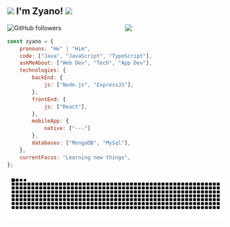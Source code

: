 <h2><img src="https://emojis.slackmojis.com/emojis/images/1531849430/4246/blob-sunglasses.gif?1531849430" width="30"/> I'm Zyano! <img src="https://emojis.slackmojis.com/emojis/images/1680554188/65018/cat-roomba-exceptionally-fast.gif?1680554188" width="30"></h2>
<img align='right' src="https://media.giphy.com/media/M9gbBd9nbDrOTu1Mqx/giphy.gif" width="230">

![GitHub followers](https://img.shields.io/github/followers/Zyano0x?label=Follow&style=social)

```javascript
const zyano = {
    pronouns: "He" | "Him",
    code: ["Java", "JavaScript", "TypeScript"],
    askMeAbout: ["Web Dev", "Tech", "App Dev"],
    technologies: {
        backEnd: {
            js: ["Node.js", "ExpressJS"],
        },
        frontEnd: {
            js: ["React"],
        },
        mobileApp: {
            native: ["---"]
        },
        databases: ["MongoDB", "MySql"],
    },
    currentFocus: "Learning new things",
};
```
<picture>
  <source media="(prefers-color-scheme: dark)" srcset="https://raw.githubusercontent.com/Zyano0x/Zyano0x/snake/github-snake-dark.svg" />
  <source media="(prefers-color-scheme: light)" srcset="https://raw.githubusercontent.com/Zyano0x/Zyano0x/snake/github-snake.svg" />
  <img alt="github-snake" src="https://raw.githubusercontent.com/Zyano0x/Zyano0x/snake/github-snake.svg" />
</picture>
